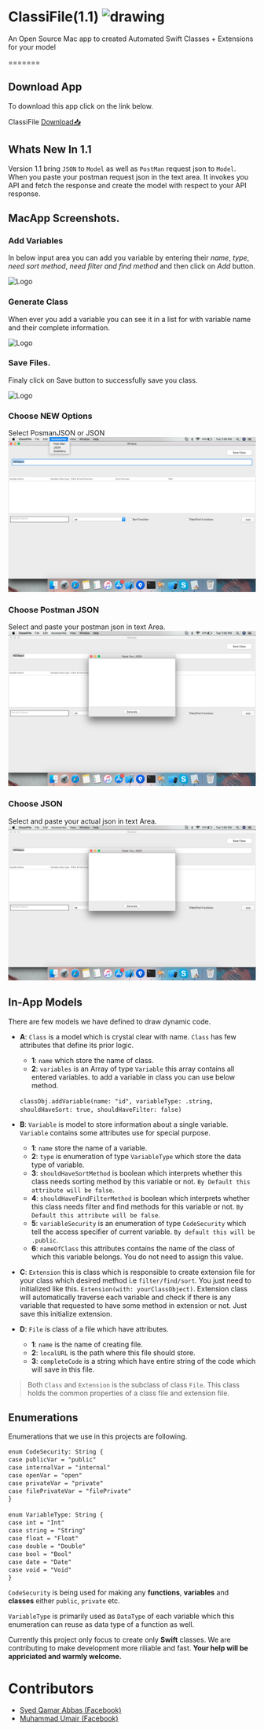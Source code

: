# ClassiFile(1.1) <img src="classifileicon.png" alt="drawing" width="35" height="35" />

An Open Source Mac app to created Automated Swift Classes + Extensions for your model

=======
## Download App
To download this app click on the link below.

ClassiFile [Download📥](https://drive.google.com/file/d/1SLsNjmOjz9kSC7gyyxwlQEZC-_sUqPkF/view?usp=sharing)



## Whats New In 1.1
Version 1.1 bring `JSON` to `Model` as well as `PostMan` request json to `Model`.
When you paste your postman request json in the text area. It invokes you API and fetch the response and create the model with respect to your API response.


## MacApp Screenshots.

### Add Variables
In below input area you can add you variable by entering their *name*, *type*, *need sort method*, *need filter and find method* and then click on *Add* button.

![Logo](./screenshot2.png)

### Generate Class
When ever you add a variable you can see it in a list for with variable name and their complete information.

![Logo](./screenshot3.png)

### Save Files.
Finaly click on Save button to successfully save you class.

![Logo](./screenshot1.png)

### Choose NEW Options
Select PosmanJSON or JSON
![Logo](./screenshot5.png)

### Choose Postman JSON
Select and paste your postman json in text Area.
![Logo](./screenshot4.png)

### Choose JSON
Select and paste your actual json in text Area.
![Logo](./screenshot4.png)


## In-App Models
There are few models we have defined to draw dynamic code.
* **A**: `Class` is a model which is crystal clear with name. `Class` has few attributes that define its prior logic.
    * **1**: `name` which store the name of class.
    * **2**: `variables` is an Array of type `Variable` this array contains all entered variables.
            to add a variable in class you can use below method.
            
    `classObj.addVariable(name: "id", variableType: .string, shouldHaveSort: true, shouldHaveFilter: false)`
    
* **B**: `Variable` is model to store information about a single variable. `Variable` contains some attributes use for special purpose.
    * **1**: `name` store the name of a variable.
    * **2**: `type` is enumeration of type `VariableType` which store the data type of variable.
    * **3**: `shouldHaveSortMethod` is boolean which interprets whether this class needs sorting method by this variable or not. `By Default this attribute will be false`.
    * **4**: `shouldHaveFindFilterMethod` is boolean which interprets whether this class needs filter and find methods for this variable or not. `By Default this attribute will be false`.
    * **5**: `variableSecurity` is an enumeration of type `CodeSecurity` which tell the access specifier of current variable. `By default this will be .public`.
    * **6**: `nameOfClass` this attributes contains the name of the class of which this variable belongs. You do not need to assign this value.

* **C**: `Extension` this is class which is responsible to create extension file for your class which desired method i.e `filter/find/sort`. You just need to initialized like this. `Extension(with: yourClassObject)`. Extension class will automatically traverse each variable and check if there is any variable that requested to have some method in extension or not. Just save this initialize extension.

* **D**: `File` is class of a file which have attributes.
    * **1**: `name` is the name of creating file.
    * **2**: `localURL` is the path where this file should store.
    * **3**: `completeCode` is a string which have entire string of the code which will save in this file.


>Both `Class` and `Extension` is the subclass of class `File`. This class holds the common properties of a class file and extension file.

## Enumerations
Enumerations that we use in this projects are following.
```
enum CodeSecurity: String {
case publicVar = "public"
case internalVar = "internal"
case openVar = "open"
case privateVar = "private"
case filePrivateVar = "filePrivate"
}

enum VariableType: String {
case int = "Int"
case string = "String"
case float = "Float"
case double = "Double"
case bool = "Bool"
case date = "Date"
case void = "Void"
}
```

`CodeSecurity` is being used for making any **functions**, **variables** and **classes** either `public`, `private` etc.

`VariableType` is primarily used as `DataType` of each variable which this enumeration can reuse as data type of a function as well.



Currently this project only focus to create only **Swift** classes.
We are contributing to make development more riliable and fast.
**Your help will be appriciated and warmly welcome.**

# Contributors
* [Syed Qamar Abbas (Facebook)](https://www.facebook.com/syedqamar.a)
* [Muhammad Umair (Facebook)](https://www.facebook.com/umair.sharif99)
